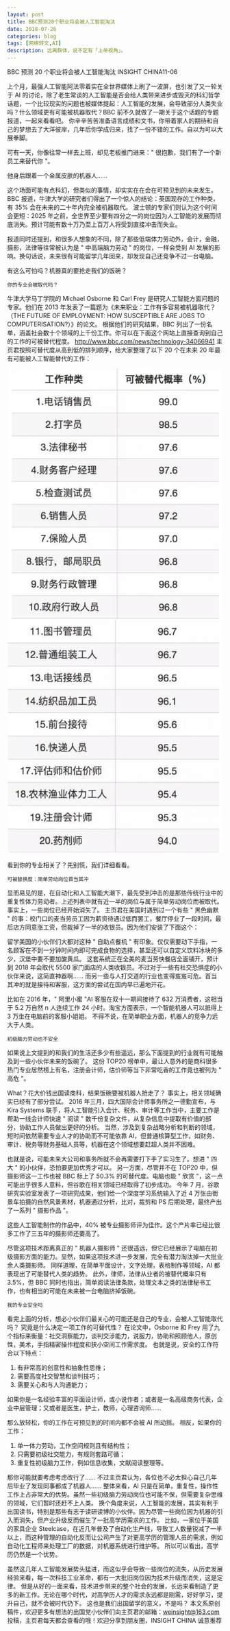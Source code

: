 ```yaml
---
layout: post
title: BBC预测20个职业将会被人工智能淘汰
date: 2018-07-26
categories: blog
tags: [网络转文,AI]
description: 远离群体，说不定有「上帝视角」。
---
```

BBC 预测 20 个职业将会被人工智能淘汰
INSIGHT CHINA11-06

上个月，最强人工智能阿法零着实在全世界媒体上刷了一波屏，也引发了又一轮关于 AI 的讨论，除了老生常谈的人工智能是否会给人类带来进步或毁灭的科幻哲学话题，一个比较现实的问题也被媒体提起：人工智能的发展，会导致部分人类失业吗？什么领域更有可能被机器取代？BBC 前不久就做了一期关于这个话题的专题报道，一起来看看吧。
你辛辛苦苦准备语言成绩和文书，你带着家人的期待和自己的梦想去了大洋彼岸，几年后你学成归来，找了一份不错的工作。自以为可以大展拳脚。

可有一天，你像往常一样去上班，却见老板推门进来：" 很抱歉，我们有了一个新员工来替代你 "。

他身后跟着一个金属皮肤的机器人……

这个场面可能有点科幻，但类似的事情，却实实在在会在可预见到的未来发生。 BBC 报道，牛津大学的研究者们得出了一个惊人的结论：英国现存的工作种类，有 35% 会在未来的二十年内完全被机器取代。
波士顿的专家们则认为这个时间会更短：2025 年之前，全世界至少要有四分之一的岗位因为人工智能的发展而彻底消失。预计可能有数十万乃至上百万人将受到直接冲击而失业。

报道同时还提到，和很多人想象的不同，除了那些低端体力劳动外，会计，金融，摄影，法律等往常被认为是 " 中高端脑力劳动 " 的岗位，一样会受到 AI 发展的影响。换句话说，未来很有可能留学几年回来，却发现自己还竞争不过一台电脑。

有这么可怕吗？机器真的要抢走我们的饭碗？  

`你的专业会被取代吗？`

牛津大学马丁学院的 Michael Osborne 和 Carl Frey 是研究人工智能方面问题的专家。他们在 2013 年发表了一篇题为《未来职业：工作有多容易被机器取代？（THE FUTURE OF EMPLOYMENT: HOW SUSCEPTIBLE ARE JOBS TO COMPUTERISATION?）》的论文。 根据他们的研究结果，BBC 列出了一份名单，涵盖社会数十个领域的上千份工作。你可以在下面这个网站上直接查询到自己的工作的可被替代程度。 http://www.bbc.com/news/technology-34066941 主页君按照可替代度从高到低的排列顺序，给大家整理了以下 20 个在未来 20 年最有可能被人工智能替代的工作：

![img](/img/pic/AI取代职位1.png)
![img](/img/pic/AI取代职位2.png)

看到你的专业相关了？先别慌，我们详细看看。  

`可被替换度：简单劳动岗位首当其冲`

显而易见的是，在自动化和人工智能大潮下，最先受到冲击的是那些传统行业中的重复性体力劳动者。上述列表中就有近一半的岗位与属于简单劳动岗位而被取代。 事实上，一些岗位已经开始消失了。 主页君在美国时遇到过一个有些 " 黑色幽默 " 的事：校门口的麦当劳员工因为薪资待遇过低而罢工，餐厅停业了一段时间，最后店方同意涨工资，但裁掉了一半的收银员。因为他们安装了下面这个：

留学美国的小伙伴们大都对这种 " 自助点餐机 " 有印象。仅仅需要动下手指，一名顾客在不到一分钟时间内即可完成食物的选择，甚至还可以自定义饮料冰块的多少，汉堡中要不要加酸黄瓜。 这套系统正在全美的麦当劳快餐店全面铺开，预计到 2018 年会取代 5500 家门面店的人类收银员。不过对于一些有社交恐惧症的小伙伴来说，这简直神器啊……
而另一些与人打交道的行业也变得岌岌可危。首当其冲的就是接待和客服，这方面的尝试在国内早已遍地开花。

比如在 2016 年，" 阿里小蜜 "AI 客服在双十一期间接待了 632 万消费者，这相当于 5.2 万自然 n 人连续工作 24 小时。淘宝方面表示，一个智能机器人可以抵得上 3 万坐在电脑前的客服小姐姐。
不得不说，在简单职业方面，机器人的竞争力远大于人类。  

`初级脑力劳动也不安全`

如果说上文提到的和我们的生活还多少有些遥远，那么下面提到的行业就有可能触及到一些小伙伴未来的饭碗了。
这份 TOP20 榜单中，最让人意外的是商科很多热门专业居然榜上有名，注册会计师，估价师等当下非常吃香的工作竟也被列为 " 高危 "。

What？花大价钱出国读商科，结果饭碗要被机器人抢走了？ 事实上，相关领域确实已经有了部分尝试。 2016 年三月，四大国际会计师事务所之一德勤宣布，与 Kira Systems 联手，将人工智能引入会计、税务、审计等工作当中，主要工作是帮助一线会计师快速 " 阅读 " 数千份复杂文件，从复杂信息中提取有价值的部分，协助工作人员做出更好的分析。
当然，涉及到复杂战略分析和判断的领域，短时间依然需要专业人才的协助而不可能依靠 AI，但普通核算型工作，如财务、审计、税务等财务基础人员等，机器在这个领域想要赶超人类并不困难。

也就是说，可能未来大公司和事务所就不会再需要打下手了实习生了。想进 " 四大 " 的小伙伴，恐怕要更加优秀才可以。 另一方面，尽管并不在 TOP20 中，但摄影师这一工作也被 BBC 标上了 50.3% 的可替代度。电脑也能 " 欣赏 "，这一点可能出乎很多人意料，但谷歌在相关领域已经取得了初步成功。 今年 7 月，谷歌研究实验室发表了一项研究成果，他们给一个深度学习系统输入了近 4 万张由街景车拍摄的自然风景素材，机器通过分析，比对，裁剪和 PS 后期处理，最终产出了一系列 " 摄影作品 "。

这些人工智能制作的作品中，40% 被专业摄影师评为佳作。这个产片率已经比很多工作了三五年的摄影师还要高了。

尽管这项技术距离真正的 " 机器人摄影师 " 还很遥远，但它已经展示了电脑在初级摄影方面的能力。显然，如果这项技术进一步发展，完全有潜力淘汰掉一大批业余人类摄影师。
同样道理，在简单平面设计，文字处理，表格制作等领域，AI 都表现出了可能替代人类的趋势。 此外，律师，法律从业者的被替代概率只有 3.5%，但 BBC 同时也指出，简单阅读法律条款，处理文本之类的法律秘书工作，也有相当的可能在未来被一台电脑挤掉饭碗。  

`我的专业安全吗`

看完上面的分析，想必小伙伴们最关心的可能还是自己的专业，会被人工智能取代吗？ 究竟是什么决定一项工作的可替代性？ 在论文中，Osborne 和 Frey 用了九个指标来衡量：社交洞察能力，谈判交涉能力，说服力，协助和照顾他人，原创性，美术，手指精密操作程度和狭小空间工作需求度。 也就是说，安全的工作符合以下特点：
1. 有非常高的创意性和抽象性思维；
2. 需要高度社交智慧和谈判技巧；
3. 需要关心和与人沟通能力；  

如果你是一名经验丰富的平面设计师，或小说作者；或者是一名高级商务代表，企业中层管理；又或者是医生，护士，教师，心理咨询师……

那么放轻松，你的工作在可预见到的时间内都不会被 AI 所动摇。 相反，如果你的工作：

1. 单一体力劳动，工作空间规则且有结构性；
2. 只需要初级社交能力，有规则套路可循；  
3. 重复性初级脑力工作，例如信息收集，文献阅读整理等。  

那你可能就要考虑考虑改行了…… 不过主页君认为，各位也不必太担心自己几年后毕业了发现同事都成了机器人…… 整体来看，AI 只是在简单，重复性，操作性工作上占非常大的优势。虽然一些初级脑力劳动岗位也可能不保，但需要复杂思维的领域，它们暂时还赶不上人类。 换个角度来说，人工智能的发展，其实有利于出国读书，特别是那些有志于读研读博的小伙伴。因为尽管一些岗位因为机器的引入而消失，但产业升级反而催生了一批高学历需求的工作。 比如，一家位于美国的家具企业 Steelcase，在近几年普及了自动化生产线，导致工人数量锐减了一半以上，而这种管理的自动化反而让公司产生了对更高学历的管理人员的需求，例如自动化工程师来处理工厂的数据，对机器系统进行维护等。 所以可以看出，高学历仍然是一个优势。

虽然这几年人工智能发展势头猛进，而这似乎会导致一些岗位的流失，从历史发展经验来看，每一次科技工业革命，都有一大批旧岗位因为技术升级而消失，这是定律。 但是从好的一面来看，技术进步带来的整个社会的发展，长远来看制造了更多的新工作。无论在哪个时代，对高学历人才的需求永远都是刚需，好好学习，提升自己，就不会被时代扔下。 这也是我们出国留学的意义，不是吗？
本文系原创稿件，欢迎更多有想法的出国党小伙伴们向主页君的邮箱：weinsight@163.com   投稿，主页君每天都会查看的哦！欢迎分享到朋友圈，INSIGHT CHINA 诚意推荐
